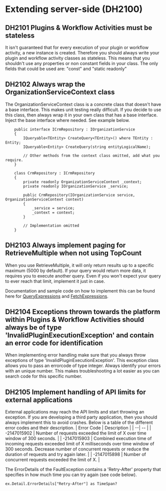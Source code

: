 # Extending server-side (DH2100)

## DH2101 Plugins & Workflow Activities must be stateless
It isn't guaranteed that for every execution of your plugin or workflow activity, a new instance is created. Therefore you should always write your plugin and workflow activity classes as stateless. This means that you shouldn't use any properties or non constant fields in your class. The only fields that could be used are: "const" and "static readonly"

## DH2102 Always wrap the OrganizationServiceContext class
The OrganizationServiceContext class is a concrete class that doesn't have a base interface. This makes unit testing really difficult. If you decide to use this class, then always wrap it in your own class that has a base interface. Inject the base interface where needed. See example below.

````
    public interface ICrmRepository : IOrganizationService
    {
        IQueryable<TEntity> CreateQuery<TEntity>() where TEntity : Entity;
        IQueryable<Entity> CreateQuery(string entityLogicalName);

        // Other methods from the context class omitted, add what you require.
    }

    class CrmRepository : ICrmRepository
    {
        private readonly OrganizationServiceContext _context;
        private readonly IOrganizationService _service;

        public CrmRepository(IOrganizationService service, OrganizationServiceContext context)
        {
            _service = service;
            _context = context;
        }

        // Implementation omitted
    }

````

## DH2103 Always implement paging for RetrieveMultiple when not using TopCount
When you use RetrieveMultiple, it will only return results up to a specific maximum (5000 by default). If your query would return more data, it requires you to execute another query. Even if you won't expect your query to ever reach that limit, implement it just in case.

Documentation and sample code on how to implement this can be found here for [QueryExpressions](https://docs.microsoft.com/en-us/powerapps/developer/common-data-service/org-service/page-large-result-sets-with-queryexpression) and [FetchExpressions](https://docs.microsoft.com/en-us/powerapps/developer/common-data-service/org-service/page-large-result-sets-with-fetchxml).

## DH2104 Exceptions thrown towards the platform within Plugins & Workflow Activities should always be of type 'InvalidPluginExecutionException' and contain an error code for identification
When implementing error handling make sure that you always throw exceptions of type 'InvalidPluginExecutionException'. This exception class allows you to pass an errorcode of type integer. Always identify your errors with an unique number. This makes troubleshooting a lot easier as you can search code for this specific number.

## DH2105 Implement handling of API limits for external applications
External applications may reach the API limits and start throwing an exception. If you are developing a third party application, then you should always implement this to avoid crashes. Below is a table of the different error codes and their description. 
| Error Code | Description |
| --| -- |
| -2147015902 | Number of requests exceeded the limit of X over time window of 300 seconds. |
| -2147015903 | Combined execution time of incoming requests exceeded limit of X milliseconds over time window of 300 seconds. Decrease number of concurrent requests or reduce the duration of requests and try again later. |
| -2147015898 | Number of concurrent requests exceeded the limit of X. |

The ErrorDetails of the FaultException contains a 'Retry-After' property that specifies in how much time you can try again (see code below). 

````
ex.Detail.ErrorDetails["Retry-After"] as TimeSpan?
````
